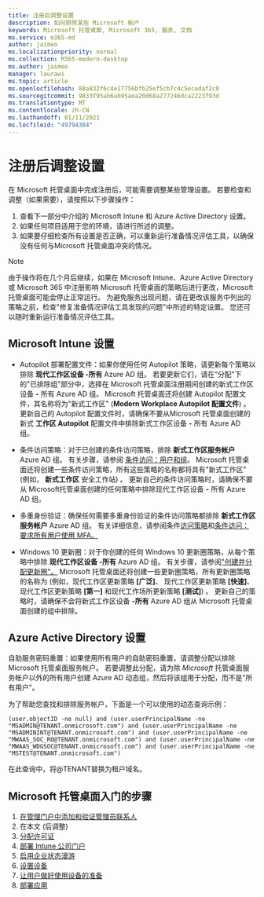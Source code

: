 ```yaml
---
title: 注册后调整设置
description: 如何排除某些 Microsoft 帐户
keywords: Microsoft 托管桌面, Microsoft 365, 服务, 文档
ms.service: m365-md
author: jaimeo
ms.localizationpriority: normal
ms.collection: M365-modern-desktop
ms.author: jaimeo
manager: laurawi
ms.topic: article
ms.openlocfilehash: 88a832f6c4e17756bfb25ef5cb7c4c5ecedaf2c0
ms.sourcegitcommit: 9833f95ab6ab95aea20d68a277246dca2223f93d
ms.translationtype: MT
ms.contentlocale: zh-CN
ms.lasthandoff: 01/11/2021
ms.locfileid: "49794384"
---
```

# <a name="adjust-settings-after-enrollment"></a>注册后调整设置

在 Microsoft 托管桌面中完成注册后，可能需要调整某些管理设置。 若要检查和调整（如果需要），请按照以下步骤操作：

1. 查看下一部分中介绍的 Microsoft Intune 和 Azure Active Directory 设置。
2. 如果任何项目适用于您的环境，请进行所述的调整。
3. 如果要仔细检查所有设置是否正确，可以重新运行准备情况评估工具，以确保没有任何与[](https://aka.ms/mmdart)Microsoft 托管桌面冲突的情况。

> [!NOTE]
> 由于操作将在几个月后继续，如果在 Microsoft Intune、Azure Active Directory 或 Microsoft 365 中注册影响 Microsoft 托管桌面的策略后进行更改，Microsoft 托管桌面可能会停止正常运行。 为避免服务出现问题，请在更改该服务中列出的策略之前，检查"[](../get-ready/readiness-assessment-fix.md)修复准备情况评估工具发现的问题"中所述的特定设置。 您还可以随时重新运行准备情况评估工具。


## <a name="microsoft-intune-settings"></a>Microsoft Intune 设置

- Autopilot 部署配置文件：如果你使用任何 Autopilot 策略，请更新每个策略以排除 **现代工作区设备 -所有** Azure AD 组。 若要更新它们，请在"分配"下的"已排除组"部分中，选择在 Microsoft 托管桌面注册期间创建的新式工作区设备 **-** 所有 Azure AD 组。 Microsoft 托管桌面还将创建 Autopilot 配置文件，其名称将为"新式工作区" (**Modern Workplace Autopilot 配置文件**) 。 更新自己的 Autopilot 配置文件时，请确保不要从Microsoft 托管桌面创建的新式 **工作区 Autopilot** 配置文件中排除新式工作区设备 **-** 所有 Azure AD 组。

- 条件访问策略：对于已创建的条件访问策略，排除 **新式工作区服务帐户** Azure AD 组。 有关步骤，请参阅 [条件访问：用户和组](https://docs.microsoft.com/azure/active-directory/conditional-access/concept-conditional-access-users-groups)。 Microsoft 托管桌面还将创建一些条件访问策略，所有这些策略的名称都将具有"新式工作区" (例如， **新式工作区** 安全工作站) 。 更新自己的条件访问策略时，请确保不要从 Microsoft托管桌面创建的任何策略中排除现代工作区设备 **-** 所有 Azure AD 组。

- 多重身份验证：确保任何需要多重身份验证的条件访问策略都排除 **新式工作区服务帐户** Azure AD 组。 有关详细信息，请参阅条件[访问策略](../get-ready/readiness-assessment-fix.md#conditional-access-policies)和[条件访问：要求所有用户使用 MFA。](https://docs.microsoft.com/azure/active-directory/conditional-access/howto-conditional-access-policy-all-users-mfa)

- Windows 10 更新圈：对于你创建的任何 Windows 10 更新圈策略，从每个策略中排除 **现代工作区设备 -所有** Azure AD 组。 有关步骤，请参阅["创建并分配更新圈"。](https://docs.microsoft.com/mem/intune/protect/windows-10-update-rings#create-and-assign-update-rings) Microsoft 托管桌面还将创建一些更新圈策略，所有更新圈策略的名称为 (例如，现代工作区更新策略 **[广泛]**、 现代工作区更新策略 **[快速]**、 现代工作区更新策略 **[第一]** 和现代工作场所更新策略 **[测试]**) 。 更新自己的策略时，请确保不会将新式工作区设备 **-所有** Azure AD 组从 Microsoft 托管桌面创建的组中排除。


## <a name="azure-active-directory-settings"></a>Azure Active Directory 设置

自助服务密码重置：如果使用所有用户的自助密码重置，请调整分配以排除 Microsoft 托管桌面服务帐户。 若要调整此分配，请为除 *Microsoft* 托管桌面服务帐户以外的所有用户创建 Azure AD 动态组，然后将该组用于分配，而不是"所有用户"。

为了帮助您查找和排除服务帐户，下面是一个可以使用的动态查询示例：

```Console
(user.objectID -ne null) and (user.userPrincipalName -ne "MSADMIN@TENANT.onmicrosoft.com") and (user.userPrincipalName -ne "MSADMININT@TENANT.onmicrosoft.com") and (user.userPrincipalName -ne "MWAAS_SOC_RO@TENANT.onmicrosoft.com") and (user.userPrincipalName -ne "MWAAS_WDGSOC@TENANT.onmicrosoft.com") and (user.userPrincipalName -ne "MSTEST@TENANT.onmicrosoft.com")
```

在此查询中，将@TENANT替换为租户域名。



## <a name="steps-to-get-started-with-microsoft-managed-desktop"></a>Microsoft 托管桌面入门的步骤

1. [在管理门户中添加和验证管理员联系人](add-admin-contacts.md)
2. 在本文 (后调整) 
3. [分配许可证](assign-licenses.md)
4. [部署 Intune 公司门户](company-portal.md)
5. [启用企业状态漫游](enterprise-state-roaming.md)
6. [设置设备](set-up-devices.md)
7. [让用户做好使用设备的准备](get-started-devices.md)
8. [部署应用](deploy-apps.md)
